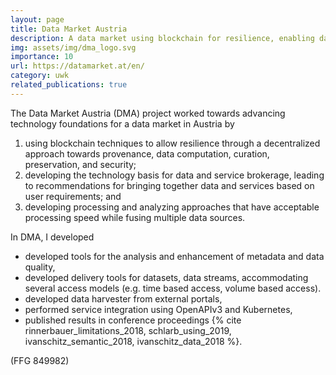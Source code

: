 ```yaml
---
layout: page
title: Data Market Austria
description: A data market using blockchain for resilience, enabling data-service brokerage, and developing efficient multi-source analysis (2017-2019)
img: assets/img/dma_logo.svg
importance: 10
url: https://datamarket.at/en/
category: uwk
related_publications: true
---
```


The Data Market Austria (DMA) project worked towards advancing technology foundations for a data market in Austria by

1. using blockchain techniques to allow resilience through a decentralized approach towards provenance, data computation, curation, preservation, and security;
2. developing the technology basis for data and service brokerage, leading to recommendations for bringing together data and services based on user requirements; and 
3. developing processing and analyzing approaches that have acceptable processing speed while fusing multiple data sources.

In DMA, I developed 

- developed tools for the analysis and enhancement of metadata and data quality,
- developed delivery tools for datasets, data streams, accommodating several access models (e.g. time based access, volume based access). 
- developed data harvester from external portals, 
- performed service integration using OpenAPIv3 and Kubernetes, 
- published results in conference proceedings {% cite rinnerbauer_limitations_2018, schlarb_using_2019, ivanschitz_semantic_2018, ivanschitz_data_2018 %}.

(FFG 849982)